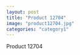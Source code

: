 ```yaml
---
layout: post
title: "Product 12704"
image: "product12704.jpg"
categories: "category1"
---
```

Product 12704

